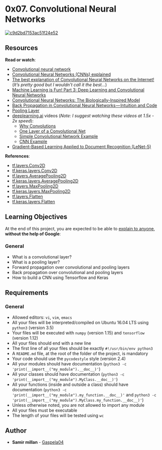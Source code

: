 <h1 class="gap">0x07. Convolutional Neural Networks</h1>

<article id="description" class="gap formatted-content">

<a href="https://imgbb.com/"><img src="https://i.ibb.co/N1fQgbt/c9d2bd7153ac51f24e52.jpg" alt="c9d2bd7153ac51f24e52" border="0"></a>

<h2>Resources</h2>

<p><strong>Read or watch</strong>:</p>

<ul>
<li><a href="/rltoken/KOQSWajVz2BF6QuIM0ZyXg" title="Convolutional neural network" target="_blank">Convolutional neural network</a> </li>
<li><a href="/rltoken/YsCwFCpCZn5dIJM95qc2Dg" title="Convolutional Neural Networks (CNNs) explained" target="_blank">Convolutional Neural Networks (CNNs) explained</a> </li>
<li><a href="/rltoken/lOzKGVsnF4czDq1iVG5CJw" title="The best explanation of Convolutional Neural Networks on the Internet!" target="_blank">The best explanation of Convolutional Neural Networks on the Internet!</a> (<em>It’s pretty good but I wouldn’t call it the best…</em>)</li>
<li><a href="/rltoken/S99iSsHQKr6d73WbYH5uEw" title="Machine Learning is Fun! Part 3: Deep Learning and Convolutional Neural Networks" target="_blank">Machine Learning is Fun! Part 3: Deep Learning and Convolutional Neural Networks</a> </li>
<li><a href="/rltoken/XrV_YYGzqFEIZ6QIvDG7pQ" title="Convolutional Neural Networks: The Biologically-Inspired Model" target="_blank">Convolutional Neural Networks: The Biologically-Inspired Model</a> </li>
<li><a href="/rltoken/iA2Fms5XMdRM7qxt22D7aQ" title="Back Propagation in Convolutional Neural Networks — Intuition and Code" target="_blank">Back Propagation in Convolutional Neural Networks — Intuition and Code</a> </li>
<li><a href="/rltoken/X2wFWCk1U97QfUUMV7hcwA" title="Pooling Layer" target="_blank">Pooling Layer</a> </li>
<li><a href="/rltoken/BE_hLHcLBPNMkWJFFGaHNw" title="deeplearning.ai" target="_blank">deeplearning.ai</a> videos (<em>Note: I suggest watching these videos at 1.5x - 2x speed</em>):

<ul>
<li><a href="/rltoken/pbJeODUGde5jWyVRzbYZWA" title="Why Convolutions" target="_blank">Why Convolutions</a> </li>
<li><a href="/rltoken/hQJA3cgC2mGBk4OfQkRqzg" title="One Layer of a Convolutional Net" target="_blank">One Layer of a Convolutional Net</a></li>
<li><a href="/rltoken/8AU4cPmX3jn8wkd0f0h-bg" title="Simple Convolutional Network Example" target="_blank">Simple Convolutional Network Example</a></li>
<li><a href="/rltoken/JXJg5MMzZ4JEbM8Wv7oemw" title="CNN Example" target="_blank">CNN Example</a></li>
</ul></li>
<li><a href="/rltoken/R84em95wWIF6PEEu4WG7HA" title="Gradient-Based Learning Applied to Document Recognition (LeNet-5)" target="_blank">Gradient-Based Learning Applied to Document Recognition (LeNet-5)</a> </li>
</ul>

<p><strong>References</strong>:</p>

<ul>
<li><a href="/rltoken/DVk3zlZ0Q-qGix8jJS27bA" title="tf.layers.Conv2D" target="_blank">tf.layers.Conv2D</a> </li>
<li><a href="/rltoken/PpoH6RtuEqP9GWIgDi18Sg" title="tf.keras.layers.Conv2D" target="_blank">tf.keras.layers.Conv2D</a> </li>
<li><a href="/rltoken/PkgB8zBWir6YXZ4gvCB1RQ" title="tf.layers.AveragePooling2D" target="_blank">tf.layers.AveragePooling2D</a> </li>
<li><a href="/rltoken/j4DpfEFcJtEUCuSgt8ajUQ" title="tf.keras.layers.AveragePooling2D" target="_blank">tf.keras.layers.AveragePooling2D</a> </li>
<li><a href="/rltoken/zWhYkmtNCgm-mcYhQpfc9w" title="tf.layers.MaxPooling2D" target="_blank">tf.layers.MaxPooling2D</a> </li>
<li><a href="/rltoken/npndxYxY_sK3UkY9wixirg" title="tf.keras.layers.MaxPooling2D" target="_blank">tf.keras.layers.MaxPooling2D</a> </li>
<li><a href="/rltoken/CratgY38hewNI2b5Ggl63g" title="tf.layers.Flatten" target="_blank">tf.layers.Flatten</a> </li>
<li><a href="/rltoken/KMgCZoFmgC5644KqsAivPA" title="tf.keras.layers.Flatten" target="_blank">tf.keras.layers.Flatten</a> </li>
</ul>

<h2>Learning Objectives</h2>

<p>At the end of this project, you are expected to be able to <a href="/rltoken/aQ-z_4V5LRCdYapcTGaQig" title="explain to anyone" target="_blank">explain to anyone</a>, <strong>without the help of Google</strong>:</p>

<h3>General</h3>

<ul>
<li>What is a convolutional layer?</li>
<li>What is a pooling layer?</li>
<li>Forward propagation over convolutional and pooling layers</li>
<li>Back propagation over convolutional and pooling layers</li>
<li>How to build a CNN using Tensorflow and Keras</li>
</ul>

<h2>Requirements</h2>

<h3>General</h3>

<ul>
<li>Allowed editors: <code>vi</code>, <code>vim</code>, <code>emacs</code></li>
<li>All your files will be interpreted/compiled on Ubuntu 16.04 LTS using <code>python3</code> (version 3.5)</li>
<li>Your files will be executed with <code>numpy</code> (version 1.15) and <code>tensorflow</code> (version 1.12)</li>
<li>All your files should end with a new line</li>
<li>The first line of all your files should be exactly <code>#!/usr/bin/env python3</code></li>
<li>A <code>README.md</code> file, at the root of the folder of the project, is mandatory</li>
<li>Your code should use the <code>pycodestyle</code> style (version 2.4)</li>
<li>All your modules should have documentation (<code>python3 -c 'print(__import__("my_module").__doc__)'</code>)</li>
<li>All your classes should have documentation (<code>python3 -c 'print(__import__("my_module").MyClass.__doc__)'</code>)</li>
<li>All your functions (inside and outside a class) should have documentation (<code>python3 -c 'print(__import__("my_module").my_function.__doc__)'</code> and <code>python3 -c 'print(__import__("my_module").MyClass.my_function.__doc__)'</code>)</li>
<li>Unless otherwise noted, you are not allowed to import any module</li>
<li>All your files must be executable</li>
<li>The length of your files will be tested using <code>wc</code></li>
</ul>

  </article>

## Author
* **Samir millan** - [Gaspela04](https://github.com/Gaspela04)
